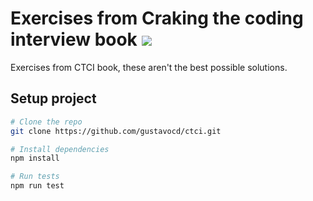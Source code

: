 # Exercises from Craking the coding interview book ![](https://github.com/gustavocd/ctci/workflows/Cracking%20the%20coding%20interview%20CI/badge.svg)

Exercises from CTCI book, these aren't the best possible solutions.

## Setup project

```bash
# Clone the repo
git clone https://github.com/gustavocd/ctci.git

# Install dependencies
npm install

# Run tests
npm run test
```
